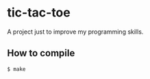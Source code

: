 # tic-tac-toe
A project just to improve my programming skills.

## How to compile

```bash
$ make
```
